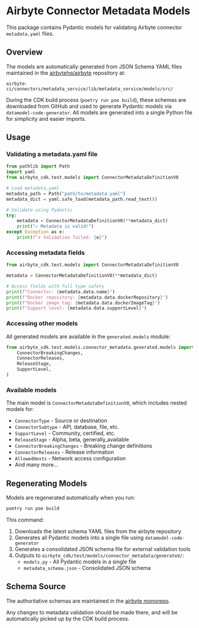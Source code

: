 # Airbyte Connector Metadata Models

This package contains Pydantic models for validating Airbyte connector `metadata.yaml` files.

## Overview

The models are automatically generated from JSON Schema YAML files maintained in the [airbytehq/airbyte](https://github.com/airbytehq/airbyte) repository at:
```
airbyte-ci/connectors/metadata_service/lib/metadata_service/models/src/
```

During the CDK build process (`poetry run poe build`), these schemas are downloaded from GitHub and used to generate Pydantic models via `datamodel-code-generator`. All models are generated into a single Python file for simplicity and easier imports.

## Usage

### Validating a metadata.yaml file

```python
from pathlib import Path
import yaml
from airbyte_cdk.test.models import ConnectorMetadataDefinitionV0

# Load metadata.yaml
metadata_path = Path("path/to/metadata.yaml")
metadata_dict = yaml.safe_load(metadata_path.read_text())

# Validate using Pydantic
try:
    metadata = ConnectorMetadataDefinitionV0(**metadata_dict)
    print("✓ Metadata is valid!")
except Exception as e:
    print(f"✗ Validation failed: {e}")
```

### Accessing metadata fields

```python
from airbyte_cdk.test.models import ConnectorMetadataDefinitionV0

metadata = ConnectorMetadataDefinitionV0(**metadata_dict)

# Access fields with full type safety
print(f"Connector: {metadata.data.name}")
print(f"Docker repository: {metadata.data.dockerRepository}")
print(f"Docker image tag: {metadata.data.dockerImageTag}")
print(f"Support level: {metadata.data.supportLevel}")
```

### Accessing other models

All generated models are available in the `generated.models` module:

```python
from airbyte_cdk.test.models.connector_metadata.generated.models import (
    ConnectorBreakingChanges,
    ConnectorReleases,
    ReleaseStage,
    SupportLevel,
)
```

### Available models

The main model is `ConnectorMetadataDefinitionV0`, which includes nested models for:

- `ConnectorType` - Source or destination
- `ConnectorSubtype` - API, database, file, etc.
- `SupportLevel` - Community, certified, etc.
- `ReleaseStage` - Alpha, beta, generally_available
- `ConnectorBreakingChanges` - Breaking change definitions
- `ConnectorReleases` - Release information
- `AllowedHosts` - Network access configuration
- And many more...

## Regenerating Models

Models are regenerated automatically when you run:

```bash
poetry run poe build
```

This command:
1. Downloads the latest schema YAML files from the airbyte repository
2. Generates all Pydantic models into a single file using `datamodel-code-generator`
3. Generates a consolidated JSON schema file for external validation tools
4. Outputs to `airbyte_cdk/test/models/connector_metadata/generated/`:
   - `models.py` - All Pydantic models in a single file
   - `metadata_schema.json` - Consolidated JSON schema

## Schema Source

The authoritative schemas are maintained in the [airbyte monorepo](https://github.com/airbytehq/airbyte/tree/master/airbyte-ci/connectors/metadata_service/lib/metadata_service/models/src).

Any changes to metadata validation should be made there, and will be automatically picked up by the CDK build process.
